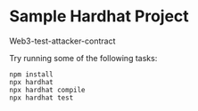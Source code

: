 # Sample Hardhat Project

Web3-test-attacker-contract

Try running some of the following tasks:

```shell
npm install
npx hardhat
npx hardhat compile
npx hardhat test
```
